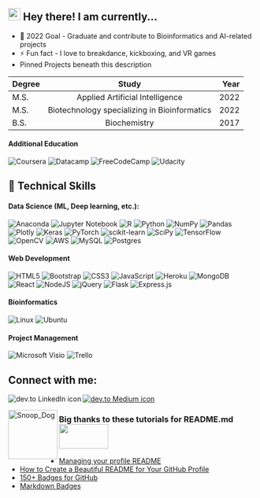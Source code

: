 




## <img src="https://media.giphy.com/media/hvRJCLFzcasrR4ia7z/giphy.gif" width="25px"> Hey there! I am currently...
- 🥅 2022 Goal - Graduate and contribute to Bioinformatics and AI-related projects
- ⚡ Fun fact - I love to breakdance, kickboxing, and VR games
- Pinned Projects beneath this description

| Degree     | Study         | Year  |
| ------------- |:-------------:| -----:|
| M.S.      | Applied Artificial Intelligence               | 2022 |
| M.S.      | Biotechnology specializing in Bioinformatics  | 2022 |
| B.S.      | Biochemistry                                  | 2017 |
#### Additional Education
![Coursera](https://img.shields.io/badge/Coursera-%230056D2.svg?style=for-the-badge&logo=Coursera&logoColor=white)
![Datacamp](https://img.shields.io/badge/Datacamp-05192D?style=for-the-badge&logo=datacamp&logoColor=03E860)
![FreeCodeCamp](https://img.shields.io/badge/Freecodecamp-%23123.svg?&style=for-the-badge&logo=freecodecamp&logoColor=green)
![Udacity](https://img.shields.io/badge/Udacity-grey?style=for-the-badge&logo=udacity&logoColor=15B8E6)


## 💼 Technical Skills
#### Data Science (ML, Deep learning, etc.):
![Anaconda](https://img.shields.io/badge/Anaconda-%2344A833.svg?style=for-the-badge&logo=anaconda&logoColor=white)
![Jupyter Notebook](https://img.shields.io/badge/jupyter-%23FA0F00.svg?style=for-the-badge&logo=jupyter&logoColor=white)
![R](https://img.shields.io/badge/r-%23276DC3.svg?style=for-the-badge&logo=r&logoColor=white)
![Python](https://img.shields.io/badge/python-3670A0?style=for-the-badge&logo=python&logoColor=ffdd54)
![NumPy](https://img.shields.io/badge/numpy-%23013243.svg?style=for-the-badge&logo=numpy&logoColor=white)
![Pandas](https://img.shields.io/badge/pandas-%23150458.svg?style=for-the-badge&logo=pandas&logoColor=white)
![Plotly](https://img.shields.io/badge/Plotly-%233F4F75.svg?style=for-the-badge&logo=plotly&logoColor=white)
![Keras](https://img.shields.io/badge/Keras-%23D00000.svg?style=for-the-badge&logo=Keras&logoColor=white)
![PyTorch](https://img.shields.io/badge/PyTorch-%23EE4C2C.svg?style=for-the-badge&logo=PyTorch&logoColor=white)
![scikit-learn](https://img.shields.io/badge/scikit--learn-%23F7931E.svg?style=for-the-badge&logo=scikit-learn&logoColor=white)
![SciPy](https://img.shields.io/badge/SciPy-%230C55A5.svg?style=for-the-badge&logo=scipy&logoColor=%white)
![TensorFlow](https://img.shields.io/badge/TensorFlow-%23FF6F00.svg?style=for-the-badge&logo=TensorFlow&logoColor=white)
![OpenCV](https://img.shields.io/badge/opencv-%23white.svg?style=for-the-badge&logo=opencv&logoColor=white)
![AWS](https://img.shields.io/badge/AWS-%23FF9900.svg?style=for-the-badge&logo=amazon-aws&logoColor=white)
![MySQL](https://img.shields.io/badge/mysql-%2300f.svg?style=for-the-badge&logo=mysql&logoColor=white)
![Postgres](https://img.shields.io/badge/postgres-%23316192.svg?style=for-the-badge&logo=postgresql&logoColor=white)

#### Web Development
![HTML5](https://img.shields.io/badge/html5-%23E34F26.svg?style=for-the-badge&logo=html5&logoColor=white)
![Bootstrap](https://img.shields.io/badge/bootstrap-%23563D7C.svg?style=for-the-badge&logo=bootstrap&logoColor=white)
![CSS3](https://img.shields.io/badge/css3-%231572B6.svg?style=for-the-badge&logo=css3&logoColor=white)
![JavaScript](https://img.shields.io/badge/javascript-%23323330.svg?style=for-the-badge&logo=javascript&logoColor=%23F7DF1E)
![Heroku](https://img.shields.io/badge/heroku-%23430098.svg?style=for-the-badge&logo=heroku&logoColor=white)
![MongoDB](https://img.shields.io/badge/MongoDB-%234ea94b.svg?style=for-the-badge&logo=mongodb&logoColor=white)
![React](https://img.shields.io/badge/react-%2320232a.svg?style=for-the-badge&logo=react&logoColor=%2361DAFB)
![NodeJS](https://img.shields.io/badge/node.js-6DA55F?style=for-the-badge&logo=node.js&logoColor=white)
![jQuery](https://img.shields.io/badge/jquery-%230769AD.svg?style=for-the-badge&logo=jquery&logoColor=white)
![Flask](https://img.shields.io/badge/flask-%23000.svg?style=for-the-badge&logo=flask&logoColor=white)
![Express.js](https://img.shields.io/badge/express.js-%23404d59.svg?style=for-the-badge&logo=express&logoColor=%2361DAFB)

#### Bioinformatics
![Linux](https://img.shields.io/badge/Linux-FCC624?style=for-the-badge&logo=linux&logoColor=black)
![Ubuntu](https://img.shields.io/badge/Ubuntu-E95420?style=for-the-badge&logo=ubuntu&logoColor=white)

#### Project Management
![Microsoft Visio ](https://img.shields.io/badge/Microsoft_Visio-3955A3?style=for-the-badge&logo=microsoft-visio&logoColor=white)
![Trello](https://img.shields.io/badge/Trello-%23026AA7.svg?style=for-the-badge&logo=Trello&logoColor=white)



## Connect with me:
[<img align="left" alt="dev.to LinkedIn icon" width="" src="https://img.shields.io/badge/LinkedIn-0077B5?style=for-the-badge&logo=linkedin&logoColor=white" />][linkedin]
[<img align="" alt="dev.to Medium icon" width="" src="https://img.shields.io/badge/Medium-12100E?style=for-the-badge&logo=medium&logoColor=white" />][medium]
<br />

<!-- This section you create this variables that are used above -->
[linkedin]: https://www.linkedin.com/in/maikev/
[medium]: https://medium.com/@maikevintime
<img align="left" alt="Snoop_Dog" width="100" src="https://user-images.githubusercontent.com/27161137/143817831-35cee7d9-11bf-44cd-b1b0-73dc0b3ab40c.gif" />

<!-- [![Mai's github stats](https://github-readme-stats.vercel.app/api?username=maikevin&count_private=true&include_all_commits=true&theme=radical)](https://google.com) -->

### Big thanks to these tutorials for README.md <img src="https://user-images.githubusercontent.com/27161137/143812313-0a1e38ea-6e2a-4cb6-b430-63341f17854c.gif" height="50px" width="100px">
<!-- LIST:START -->
- [Managing your profile README](https://docs.github.com/en/account-and-profile/setting-up-and-managing-your-github-profile/customizing-your-profile/managing-your-profile-readme)
- [How to Create a Beautiful README for Your GitHub Profile](https://yushi95.medium.com/how-to-create-a-beautiful-readme-for-your-github-profile-36957caa711c)
- [150+ Badges for GitHub](https://dev.to/envoy_/150-badges-for-github-pnk)
- [Markdown Badges](https://github.com/Ileriayo/markdown-badges)
<!-- LIST:END -->


